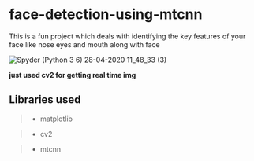 # face-detection-using-mtcnn
This is a fun project which deals with identifying the key features of your face like nose eyes and mouth along with face

![Spyder (Python 3 6) 28-04-2020 11_48_33 (3)](https://user-images.githubusercontent.com/43717493/80455608-b7f31300-8949-11ea-9fdd-53cf57a932c4.png)

**just used cv2 for getting real time img**

## Libraries used

>* matplotlib

>* cv2

>* mtcnn
